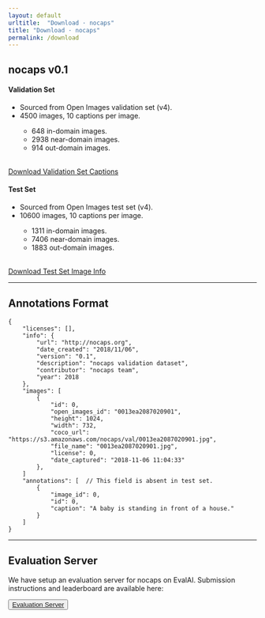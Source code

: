 ```yaml
---
layout: default
urltitle:  "Download · nocaps"
title: "Download · nocaps"
permalink: /download
---
```


<link rel="stylesheet" type="text/css" href="/static/css/download.css">

<div class="download-container row">
  <div class="col-md-12 col-sm-12 col-xs-12 col-12">
    <h2>nocaps v0.1</h2>
  </div>

  <!-- VALIDATON SET DETAILS AND DOWNLOAD LINKS -------------------------- -->
  <div class="col-md-6 col-sm-6 col-xs-12 col-12">
    <h4>Validation Set</h4>
    <ul class="split-details">
      <li>Sourced from Open Images validation set (v4).</li>
      <li>4500 images, 10 captions per image.</li>
      <ul class="split-details">
        <li>648 <span class="nocaps-word">in-domain</span> images.</li>
        <li>2938 <span class="nocaps-word">near-domain</span> images.</li>
        <li>914 <span class="nocaps-word">out-domain</span> images.</li>
      </ul>
    </ul>
    <br>
    <a class="button-div" href="https://nocaps.s3.amazonaws.com/nocaps_val_4500_captions.json" onClick="ga('send', 'event', { eventCategory: 'download', eventAction: 'click', eventLabel: 'nocaps.v0.1.val', eventValue: 0});">
    Download Validation Set Captions
    </a>
  </div>

  <!-- TEST SET DETAILS AND DOWNLOAD LINKS ------------------------------- -->
  <div class="col-md-6 col-sm-6 col-xs-12 col-12">
    <h4>Test Set</h4>
    <ul class="split-details">
      <li>Sourced from Open Images test set (v4).</li>
      <li>10600 images, 10 captions per image.</li>
      <ul class="split-details">
        <li>1311 <span class="nocaps-word">in-domain</span> images.</li>
        <li>7406 <span class="nocaps-word">near-domain</span> images.</li>
        <li>1883 <span class="nocaps-word">out-domain</span> images.</li>
      </ul>
    </ul>
    <br>
    <a class="button-div" href="https://s3.amazonaws.com/nocaps/nocaps_test_image_info.json" onClick="ga('send', 'event', { eventCategory: 'download', eventAction: 'click', eventLabel: 'nocaps.v0.1.test', eventValue: 0});">
    Download Test Set Image Info
    </a>
  </div>

</div>

<hr>

<!-- DATA FORMAT --------------------------------------------------------- -->
<div class="format-container row">
  <div class="col-md-12 col-sm-12 col-xs-12 col-12">
    <h2>Annotations Format</h2>

  <div class="col-md-12 col-sm-12 col-xs-12 col-12">
    <pre><code>{
    "licenses": [],
    "info": {
        "url": "http://nocaps.org",
        "date_created": "2018/11/06",
        "version": "0.1",
        "description": "nocaps validation dataset",
        "contributor": "nocaps team",
        "year": 2018
    },
    "images": [
        {
            "id": 0,
            "open_images_id": "0013ea2087020901",
            "height": 1024,
            "width": 732,
            "coco_url": "https://s3.amazonaws.com/nocaps/val/0013ea2087020901.jpg",
            "file_name": "0013ea2087020901.jpg",
            "license": 0,
            "date_captured": "2018-11-06 11:04:33"
        },
    ]
    "annotations": [  // This field is absent in test set.
        {
            "image_id": 0,
            "id": 0,
            "caption": "A baby is standing in front of a house."
        }
    ]
}</code></pre>
  </div>
</div>

<hr>

<h2 class="anchor" id="dataset">Evaluation Server</h2>
<div class="dataset-container row">
  <div class="col-md-12 col-sm-12 col-xs-12">
    <p>We have setup an evaluation server for nocaps on EvalAI. Submission instructions and leaderboard are available here:</p>
    <button class="button-div"><a href="https://evalai.cloudcv.org/web/challenges/challenge-page/355/overview">Evaluation Server</a></button>
  </div>
</div>
